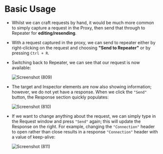 # Basic Usage

- Whilst we can craft requests by hand, it would be much more common to simply capture a request in the Proxy, then send that through to Repeater for **editing/resending**.

- With a request captured in the proxy, we can send to repeater either by right-clicking on the request and choosing **"Send to Repeater"** or by pressing `Ctrl + R`.

- Switching back to Repeater, we can see that our request is now available:

  ![Screenshot (809)](https://user-images.githubusercontent.com/63872951/182771733-83b2be43-f99d-4d00-b5af-63dc5dae4e46.png)

- The target and Inspector elements are now also showing information; however, we do not yet have a response. When we click the `"Send"` button, the Response section quickly populates:

  ![Screenshot (810)](https://user-images.githubusercontent.com/63872951/182771973-0dcd3864-1803-401e-9c59-5795a49ddb2d.png)

- If we want to change anything about the request, we can simply type in the Request window and press `"Send"` again; this will update the Response on the right. For example, changing the `"Connection"` header to open rather than close results in a response `"Connection"` header with a value of keep-alive:

  ![Screenshot (811)](https://user-images.githubusercontent.com/63872951/182772157-d70f7116-7a18-4778-abd1-7a2d4d0dea54.png)
